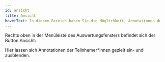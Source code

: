 ```yaml
---
id: ansicht
title: Ansicht
hoverText: In diesem Bereich haben Sie die Möglichkeit, Annotationen der Teilnhemer\*innen ein- und ausblenden.
---
```


Rechts oben in der Menüleiste des Auswertungsfensters befindet sich der Button Ansicht:

[//]: # "![picture](/img/freigaben.png) --> hier richtigen Screenshot einfügen"

Hier lassen sich Annotationen der Teilnhemer\*innen gezielt ein- und ausblenden.
